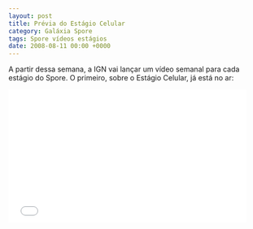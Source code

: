 ```yaml
---
layout: post
title: Prévia do Estágio Celular
category: Galáxia Spore
tags: Spore vídeos estágios
date: 2008-08-11 00:00 +0000
---
```

A partir dessa semana, a IGN vai lançar um vídeo semanal para cada estágio do Spore. O primeiro, sobre o Estágio Celular, já está no ar:

<iframe src="//widgets.ign.com/video/embed/content.html?url=https://www.ign.com/videos/2008/08/11/spore-pc-games-preview-cell-stage-video-preview" width="468" height="263" scrolling="no" frameborder="0" allowfullscreen></iframe>

